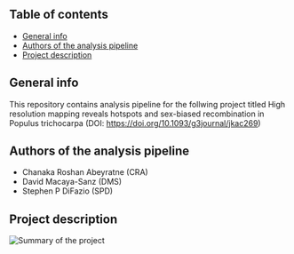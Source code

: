 ## Table of contents
* [General info](#general-info)
* [Authors of the analysis pipeline](#Authors-of-the-analysis-pipeline)
* [Project description](#AProject-description)

## General info
This repository contains analysis pipeline for the follwing project titled 
High resolution mapping reveals hotspots and sex-biased recombination in Populus trichocarpa
(DOI: https://doi.org/10.1093/g3journal/jkac269)

## Authors of the analysis pipeline
* Chanaka Roshan Abeyratne (CRA)
* David Macaya-Sanz (DMS)
* Stephen P DiFazio (SPD)

## Project description
![Summary of the project](Poster_project_summary.jpg)

